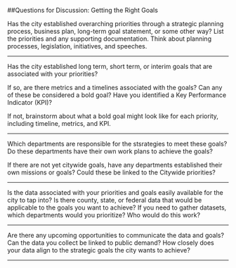 ##Questions for Discussion: Getting the Right Goals

Has the city established overarching priorities through a strategic planning process, business plan, long-term goal statement, or some other way? List the priorities and any supporting documentation. Think about planning processes, legislation, initiatives, and speeches.
________________________________________________________________________________________________________________________________________________________________________________________________________________________________________
Has the city established long term, short term, or interim goals that are associated with your priorities? 

If so, are there metrics and a timelines associated with the goals? Can any of these be considered a bold goal? Have you identified a Key Performance Indicator (KPI)?

If not, brainstorm about what a bold goal might look like for each priority, including timeline, metrics, and KPI.
________________________________________________________________________________________________________________________________________________________________________________________________________________________________________
Which departments are responsible for the stsrategies to meet these goals? Do these departments have their own work plans to achieve the goals? 

If there are not yet citywide goals, have any departments established their own missions or goals? Could these be linked to the Citywide priorities?
________________________________________________________________________________________________________________________________________________________________________________________________________________________________________
Is the data associated with your priorities and goals easily available for the city to tap into? Is there county, state, or federal data that would be applicable to the goals you want to achieve? If you need to gather datasets, which departments would you prioritize? Who would do this work?
________________________________________________________________________________________________________________________________________________________________________________________________________________________________________
Are there any upcoming opportunities to communicate the data and goals? Can the data you collect be linked to public demand? How closely does your data align to the strategic goals the city wants to achieve?
________________________________________________________________________________________________________________________________________________________________________________________________________________________________________
